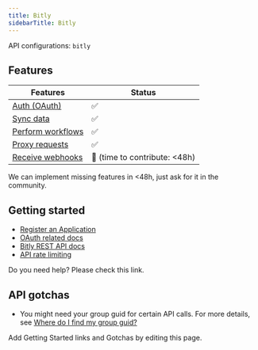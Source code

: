 ```yaml
---
title: Bitly
sidebarTitle: Bitly
---
```


API configurations: `bitly`

## Features

| Features | Status |
| - | - |
| [Auth (OAuth)](https://terapi.gitbook.io/terapi-api-explorer/integrate/guides/authorize-an-api) | ✅ |
| [Sync data](https://terapi.gitbook.io/terapi-api-explorer/integrate/guides/sync-data-from-an-api) | ✅ |
| [Perform workflows](https://terapi.gitbook.io/terapi-api-explorer/integrate/guides/perform-workflows-with-an-api) | ✅ |
| [Proxy requests](https://terapi.gitbook.io/terapi-api-explorer/integrate/guides/proxy-requests-to-an-api) | ✅ |
| [Receive webhooks](https://terapi.gitbook.io/terapi-api-explorer/integrate/guides/receive-webhooks-from-an-api) | 🚫 (time to contribute: &lt;48h) |

We can implement missing features in &lt;48h, just ask for it in the community.

## Getting started

-   [Register an Application](https://app.bitly.com/settings/api/oauth)
-   [OAuth related docs](https://dev.bitly.com/docs/getting-started/authentication/)
-   [Bitly REST API docs](https://dev.bitly.com/api-reference)
-   [API rate limiting](https://dev.bitly.com/docs/getting-started/rate-limits/)

Do you need help? Please check this link.

## API gotchas

-   You might need your group guid for certain API calls. For more details, see [Where do I find my group guid?](https://support.bitly.com/hc/en-us/articles/20958193228045-Where-do-I-find-my-group-guid)

Add Getting Started links and Gotchas by editing this page.

